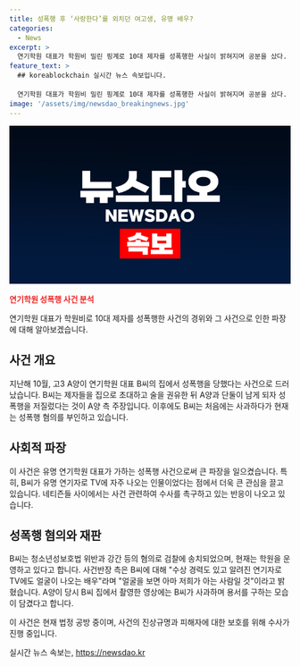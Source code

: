 ```yaml
---
title: 성폭행 후 ‘사랑한다’를 외치던 여고생, 유명 배우?
categories:
  - News
excerpt: >
  연기학원 대표가 학원비 밀린 핑계로 10대 제자를 성폭행한 사실이 밝혀지며 공분을 샀다. 대표는 학생들을 집으로 초대해 술을 권유한 후 성폭행을 저질렀으며, 가업을 지속 중이다. 대표는 성폭행 혐의를 부인하고 유명 연기자임을 통해 파장이 확산되고 있다. 피해자의 영상 증거와 대표의 사과, 부인 등이 논란이 되고 있는 가운데 네티즌들의 관심과 분노가 모아지고 있다.
feature_text: >
  ## koreablockchain 실시간 뉴스 속보입니다.

  연기학원 대표가 학원비 밀린 핑계로 10대 제자를 성폭행한 사실이 밝혀지며 공분을 샀다. 대표는 학생들을 집으로 초대해 술을 권유한 후 성폭행을 저질렀으며, 가업을 지속 중이다. 대표는 성폭행 혐의를 부인하고 유명 연기자임을 통해 파장이 확산되고 있다. 피해자의 영상 증거와 대표의 사과, 부인 등이 논란이 되고 있는 가운데 네티즌들의 관심과 분노가 모아지고 있다.
image: '/assets/img/newsdao_breakingnews.jpg'
---
```


<p><img src="/assets/img/newsdao_breakingnews.jpg" alt="koreablockchain 속보" /></p>

<p><b><span style="color: #ee2323;">연기학원 성폭행  사건 분석</span></b></p>

<p data-ke-size="size16">연기학원 대표가 학원비로 10대 제자를 성폭행한 사건의 경위와 그 사건으로 인한 파장에 대해 알아보겠습니다. </p>

<h2 data-ke-size="size26">사건 개요</h2>

<p data-ke-size="size16">지난해 10월, 고3 A양이 연기학원 대표 B씨의 집에서 성폭행을 당했다는 사건으로 드러났습니다. B씨는 제자들을 집으로 초대하고 술을 권유한 뒤 A양과 단둘이 남게 되자 성폭행을 저질렀다는 것이 A양 측 주장입니다. 이후에도 B씨는 처음에는 사과하다가 현재는 성폭행 혐의를 부인하고 있습니다.</p>

<h2 data-ke-size="size26">사회적 파장</h2>

<p data-ke-size="size16">이 사건은 유명 연기학원 대표가 가하는 성폭행 사건으로써 큰 파장을 일으켰습니다. 특히, B씨가 유명 연기자로 TV에 자주 나오는 인물이었다는 점에서 더욱 큰 관심을 끌고 있습니다. 네티즌들 사이에서는 사건 관련하여 수사를 촉구하고 있는 반응이 나오고 있습니다.</p>

<h2 data-ke-size="size26">성폭행 혐의와 재판</h2>

<p data-ke-size="size16">B씨는 청소년성보호법 위반과 강간 등의 혐의로 검찰에 송치되었으며, 현재는 학원을 운영하고 있다고 합니다. 사건반장 측은 B씨에 대해 "수상 경력도 있고 알려진 연기자로 TV에도 얼굴이 나오는 배우"라며 "얼굴을 보면 아마 저희가 아는 사람일 것"이라고 밝혔습니다. A양이 당시 B씨 집에서 촬영한 영상에는 B씨가 사과하며 용서를 구하는 모습이 담겼다고 합니다.</p>

<p data-ke-size="size16">이 사건은 현재 법정 공방 중이며, 사건의 진상규명과 피해자에 대한 보호를 위해 수사가 진행 중입니다. </p>
실시간 뉴스 속보는, <a href="https://newsdao.kr" rel="dofollow">https://newsdao.kr</a>


